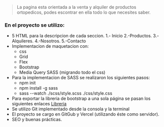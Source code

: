 > La pagina esta orientada a la venta y alquiler de productos ortopedicos, podes escontrar en ella todo lo que necesites saber.
### En el proyecto se utilizo:
- 5 HTML para la descripcion de cada seccion.
1.- Inicio
2.-Productos.
3.-Alquileres.
4.-Nosotros.
5.-Contacto
- Implementacion de maquetacion con:
	* css
	* Grid
	* Flex
	* Bootstrap
	* Media Query
	SASS (migrando todo el css)
- Para la implementacion de SASS se realizaron los siguientes pasos:
	* npm init
	* npm install -g sass
	* sass --watch ./scss/style.scss ./css/style.css
- Para exportar la libreria de bootstrap a una sola página se pasan los siguientes enlaces
[Libreria](http://https://getbootstrap.com/docs/3.4/getting-started/ "Libreria")
- Se utilizo Git implementado desde la consola y la terminal 
- El proyecto se cargo en GitGub y Vercel (utilizando éste como servidor).
- SEO y buenas prácticas.
